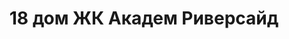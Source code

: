 ---
title: '18 дом ЖК Академ Риверсайд'
titleForLayots: '18 доме ЖК Акадам Риверсайд'
description: 'Откройте для себя комфорт и современность в ЖК Академ Риверсайд 81.2 в Челябинске. Панельные апартаменты на 20 этажах, с планировками от студий до 4-комнатных. Уникальные возможности для первых владельцев в III квартале 2026. Забронируйте ваш идеальный дом прямо сейчас и станьте частью центральной части города!'
year: '2026'
heroImage: '/public/18 дом/Tf8fOmr_T80.webp'
location: 'Калининский'
buildingType: 'Монолитный'

aboutSectionData: [
    {
        title: 'Удобное расположение',
        text: 'Жилой комплекс находится в удобном месте, обеспечивая легкий доступ ко всему необходимому. Рядом с нами вы найдете школы, садики, магазины и общественный транспорт, делая вашу жизнь максимально удобной и комфортной.',
        image: '/18 дом/Rnn9NVRK9aE.webp',
    },
    {
        title: 'Современный дизайн и функциональность',
        text: 'Наши квартиры отличаются современным дизайном и функциональностью. Мы уделяем внимание каждой детали, чтобы ваш дом стал идеальным местом для жизни и отдыха.',
        image: '/18 дом/2cN9xoOjWb8.webp',
    }
]

layoutsSectionData: [
    {
        title: 'студия',
        image: '/18 дом/layout-1.webp',
    },
    {
        title: 'студия',
        image: '/18 дом/layout-2.webp',
    },
    {
        title: 'студия',
        image: '/18 дом/layout-3.webp',
    },
    {
        title: 'студия',
        image: '/18 дом/layout-4.webp',
    },
    {
        title: 'студия',
        image: '/18 дом/layout-5.webp',
    },
    {
        title: 'студия',
        image: '/18 дом/layout-6.webp',
    },
    {
        title: 'студия',
        image: '/18 дом/layout-7.webp',
    },
    {
        title: 'студия',
        image: '/18 дом/layout-8.webp',
    },
    {
        title: 'студия',
        image: '/18 дом/layout-9.webp',
    },
    {
        title: 'студия',
        image: '/18 дом/layout-10.webp',
    },
    {
        title: 'студия',
        image: '/18 дом/layout-11.webp',
    },
    {
        title: 'студия',
        image: '/18 дом/layout-12.webp',
    },
    {
        title: 'студия',
        image: '/18 дом/layout-13.webp',
    },
    {
        title: 'студия',
        image: '/18 дом/layout-14.webp',
    },
    {
        title: 'студия',
        image: '/18 дом/layout-15.webp',
    },
    {
        title: 'студия',
        image: '/18 дом/layout-16.webp',
    },
    {
        title: 'студия',
        image: '/18 дом/layout-17.webp',
    },
    {
        title: 'студия',
        image: '/18 дом/layout-18.webp',
    },
    {
        title: 'студия',
        image: '/18 дом/layout-19.webp',
    },
    {
        title: 'студия',
        image: '/18 дом/layout-20.webp',
    },
    {
        title: 'студия',
        image: '/18 дом/layout-21.webp',
    },
    {
        title: 'студия',
        image: '/18 дом/layout-22.webp',
    },
    {
        title: 'студия',
        image: '/18 дом/layout-23.webp',
    },
    {
        title: 'студия',
        image: '/18 дом/layout-24.webp',
    },
    {
        title: 'студия',
        image: '/18 дом/layout-25.webp',
    },
    {
        title: 'студия',
        image: '/18 дом/layout-26.webp',
    },
    {
        title: 'студия',
        image: '/18 дом/layout-27.webp',
    },
    {
        title: 'студия',
        image: '/18 дом/layout-28.webp',
    },
    {
        title: 'студия',
        image: '/18 дом/layout-29.webp',
    },
    {
        title: 'студия',
        image: '/18 дом/layout-30.webp',
    },
    {
        title: 'студия',
        image: '/18 дом/layout-31.webp',
    },
    {
        title: 'студия',
        image: '/18 дом/layout-32.webp',
    },
    {
        title: 'студия',
        image: '/18 дом/layout-33.webp',
    },
    {
        title: 'студия',
        image: '/18 дом/layout-34.webp',
    },
    {
        title: 'студия',
        image: '/18 дом/layout-35.webp',
    },
    {
        title: 'студия',
        image: '/18 дом/layout-36.webp',
    },
    {
        title: 'студия',
        image: '/18 дом/layout-37.webp',
    },
    
    
]

galleryImages: ['/18 дом/y-1ujjAP65A.webp', '/18 дом/Tf8fOmr_T80.webp', '/18 дом/MBxOAVByGW8.webp', '/18 дом/Q2NLPH0yKXY.webp', '/18 дом/2cN9xoOjWb8.webp', '/18 дом/FfjZO2ujrOY.webp', '/18 дом/Rnn9NVRK9aE.webp', '/18 дом/SNjq8tGZ378.webp']
mapStatic: {
    mapLink: 'https://yandex.ru/maps/?um=constructor%3A292c80783eb0a5bc087414db0d088987697cab40d819fa810fa405d2300c948f&amp;source=constructorStatic',
    mapPath: 'https://api-maps.yandex.ru/services/constructor/1.0/static/?um=constructor%3A292c80783eb0a5bc087414db0d088987697cab40d819fa810fa405d2300c948f&amp;width=600&amp;height=450&amp;lang=ru_RU',
}
---